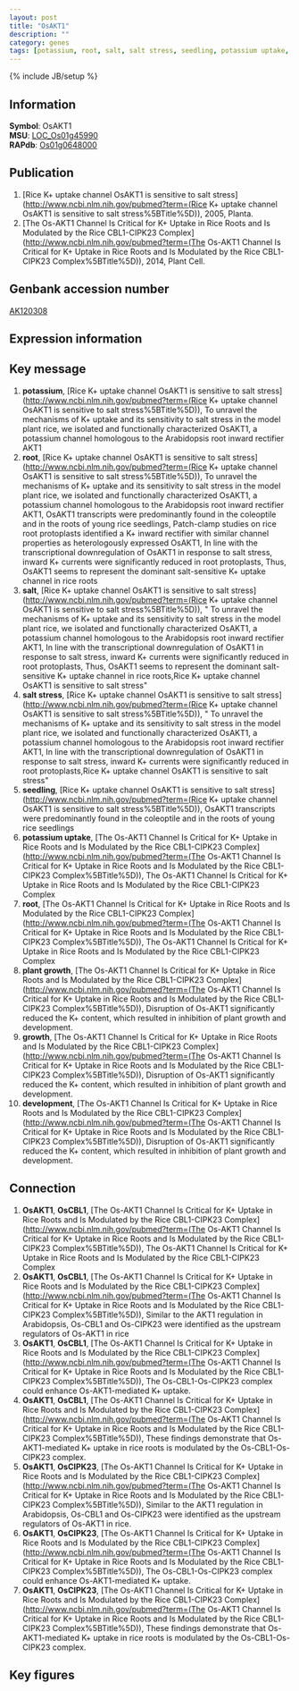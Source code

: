 ```yaml
---
layout: post
title: "OsAKT1"
description: ""
category: genes
tags: [potassium, root, salt, salt stress, seedling, potassium uptake, plant growth, growth, development]
---
```

{% include JB/setup %}

## Information
__Symbol__: OsAKT1  
__MSU__: [LOC_Os01g45990](http://rice.plantbiology.msu.edu/cgi-bin/ORF_infopage.cgi?orf=LOC_Os01g45990)  
__RAPdb__: [Os01g0648000](http://rapdb.dna.affrc.go.jp/viewer/gbrowse_details/irgsp1?name=Os01g0648000)  

## Publication
1. [Rice K+ uptake channel OsAKT1 is sensitive to salt stress](http://www.ncbi.nlm.nih.gov/pubmed?term=(Rice K+ uptake channel OsAKT1 is sensitive to salt stress%5BTitle%5D)), 2005, Planta.
2. [The Os-AKT1 Channel Is Critical for K+ Uptake in Rice Roots and Is Modulated by the Rice CBL1-CIPK23 Complex](http://www.ncbi.nlm.nih.gov/pubmed?term=(The Os-AKT1 Channel Is Critical for K+ Uptake in Rice Roots and Is Modulated by the Rice CBL1-CIPK23 Complex%5BTitle%5D)), 2014, Plant Cell.

## Genbank accession number
[AK120308](http://www.ncbi.nlm.nih.gov/nuccore/AK120308)

## Expression information

## Key message
1. __potassium__, [Rice K+ uptake channel OsAKT1 is sensitive to salt stress](http://www.ncbi.nlm.nih.gov/pubmed?term=(Rice K+ uptake channel OsAKT1 is sensitive to salt stress%5BTitle%5D)),  To unravel the mechanisms of K+ uptake and its sensitivity to salt stress in the model plant rice, we isolated and functionally characterized OsAKT1, a potassium channel homologous to the Arabidopsis root inward rectifier AKT1
2. __root__, [Rice K+ uptake channel OsAKT1 is sensitive to salt stress](http://www.ncbi.nlm.nih.gov/pubmed?term=(Rice K+ uptake channel OsAKT1 is sensitive to salt stress%5BTitle%5D)),  To unravel the mechanisms of K+ uptake and its sensitivity to salt stress in the model plant rice, we isolated and functionally characterized OsAKT1, a potassium channel homologous to the Arabidopsis root inward rectifier AKT1, OsAKT1 transcripts were predominantly found in the coleoptile and in the roots of young rice seedlings, Patch-clamp studies on rice root protoplasts identified a K+ inward rectifier with similar channel properties as heterologously expressed OsAKT1, In line with the transcriptional downregulation of OsAKT1 in response to salt stress, inward K+ currents were significantly reduced in root protoplasts, Thus, OsAKT1 seems to represent the dominant salt-sensitive K+ uptake channel in rice roots
3. __salt__, [Rice K+ uptake channel OsAKT1 is sensitive to salt stress](http://www.ncbi.nlm.nih.gov/pubmed?term=(Rice K+ uptake channel OsAKT1 is sensitive to salt stress%5BTitle%5D)), " To unravel the mechanisms of K+ uptake and its sensitivity to salt stress in the model plant rice, we isolated and functionally characterized OsAKT1, a potassium channel homologous to the Arabidopsis root inward rectifier AKT1, In line with the transcriptional downregulation of OsAKT1 in response to salt stress, inward K+ currents were significantly reduced in root protoplasts, Thus, OsAKT1 seems to represent the dominant salt-sensitive K+ uptake channel in rice roots,Rice K+ uptake channel OsAKT1 is sensitive to salt stress"
4. __salt stress__, [Rice K+ uptake channel OsAKT1 is sensitive to salt stress](http://www.ncbi.nlm.nih.gov/pubmed?term=(Rice K+ uptake channel OsAKT1 is sensitive to salt stress%5BTitle%5D)), " To unravel the mechanisms of K+ uptake and its sensitivity to salt stress in the model plant rice, we isolated and functionally characterized OsAKT1, a potassium channel homologous to the Arabidopsis root inward rectifier AKT1, In line with the transcriptional downregulation of OsAKT1 in response to salt stress, inward K+ currents were significantly reduced in root protoplasts,Rice K+ uptake channel OsAKT1 is sensitive to salt stress"
5. __seedling__, [Rice K+ uptake channel OsAKT1 is sensitive to salt stress](http://www.ncbi.nlm.nih.gov/pubmed?term=(Rice K+ uptake channel OsAKT1 is sensitive to salt stress%5BTitle%5D)),  OsAKT1 transcripts were predominantly found in the coleoptile and in the roots of young rice seedlings
6. __potassium uptake__, [The Os-AKT1 Channel Is Critical for K+ Uptake in Rice Roots and Is Modulated by the Rice CBL1-CIPK23 Complex](http://www.ncbi.nlm.nih.gov/pubmed?term=(The Os-AKT1 Channel Is Critical for K+ Uptake in Rice Roots and Is Modulated by the Rice CBL1-CIPK23 Complex%5BTitle%5D)), The Os-AKT1 Channel Is Critical for K+ Uptake in Rice Roots and Is Modulated by the Rice CBL1-CIPK23 Complex
7. __root__, [The Os-AKT1 Channel Is Critical for K+ Uptake in Rice Roots and Is Modulated by the Rice CBL1-CIPK23 Complex](http://www.ncbi.nlm.nih.gov/pubmed?term=(The Os-AKT1 Channel Is Critical for K+ Uptake in Rice Roots and Is Modulated by the Rice CBL1-CIPK23 Complex%5BTitle%5D)), The Os-AKT1 Channel Is Critical for K+ Uptake in Rice Roots and Is Modulated by the Rice CBL1-CIPK23 Complex
8. __plant growth__, [The Os-AKT1 Channel Is Critical for K+ Uptake in Rice Roots and Is Modulated by the Rice CBL1-CIPK23 Complex](http://www.ncbi.nlm.nih.gov/pubmed?term=(The Os-AKT1 Channel Is Critical for K+ Uptake in Rice Roots and Is Modulated by the Rice CBL1-CIPK23 Complex%5BTitle%5D)), Disruption of Os-AKT1 significantly reduced the K+ content, which resulted in inhibition of plant growth and development.
9. __growth__, [The Os-AKT1 Channel Is Critical for K+ Uptake in Rice Roots and Is Modulated by the Rice CBL1-CIPK23 Complex](http://www.ncbi.nlm.nih.gov/pubmed?term=(The Os-AKT1 Channel Is Critical for K+ Uptake in Rice Roots and Is Modulated by the Rice CBL1-CIPK23 Complex%5BTitle%5D)), Disruption of Os-AKT1 significantly reduced the K+ content, which resulted in inhibition of plant growth and development.
10. __development__, [The Os-AKT1 Channel Is Critical for K+ Uptake in Rice Roots and Is Modulated by the Rice CBL1-CIPK23 Complex](http://www.ncbi.nlm.nih.gov/pubmed?term=(The Os-AKT1 Channel Is Critical for K+ Uptake in Rice Roots and Is Modulated by the Rice CBL1-CIPK23 Complex%5BTitle%5D)), Disruption of Os-AKT1 significantly reduced the K+ content, which resulted in inhibition of plant growth and development.

## Connection
1. __OsAKT1__, __OsCBL1__, [The Os-AKT1 Channel Is Critical for K+ Uptake in Rice Roots and Is Modulated by the Rice CBL1-CIPK23 Complex](http://www.ncbi.nlm.nih.gov/pubmed?term=(The Os-AKT1 Channel Is Critical for K+ Uptake in Rice Roots and Is Modulated by the Rice CBL1-CIPK23 Complex%5BTitle%5D)), The Os-AKT1 Channel Is Critical for K+ Uptake in Rice Roots and Is Modulated by the Rice CBL1-CIPK23 Complex
2. __OsAKT1__, __OsCBL1__, [The Os-AKT1 Channel Is Critical for K+ Uptake in Rice Roots and Is Modulated by the Rice CBL1-CIPK23 Complex](http://www.ncbi.nlm.nih.gov/pubmed?term=(The Os-AKT1 Channel Is Critical for K+ Uptake in Rice Roots and Is Modulated by the Rice CBL1-CIPK23 Complex%5BTitle%5D)), Similar to the AKT1 regulation in Arabidopsis, Os-CBL1 and Os-CIPK23 were identified as the upstream regulators of Os-AKT1 in rice
3. __OsAKT1__, __OsCBL1__, [The Os-AKT1 Channel Is Critical for K+ Uptake in Rice Roots and Is Modulated by the Rice CBL1-CIPK23 Complex](http://www.ncbi.nlm.nih.gov/pubmed?term=(The Os-AKT1 Channel Is Critical for K+ Uptake in Rice Roots and Is Modulated by the Rice CBL1-CIPK23 Complex%5BTitle%5D)), The Os-CBL1-Os-CIPK23 complex could enhance Os-AKT1-mediated K+ uptake.
4. __OsAKT1__, __OsCBL1__, [The Os-AKT1 Channel Is Critical for K+ Uptake in Rice Roots and Is Modulated by the Rice CBL1-CIPK23 Complex](http://www.ncbi.nlm.nih.gov/pubmed?term=(The Os-AKT1 Channel Is Critical for K+ Uptake in Rice Roots and Is Modulated by the Rice CBL1-CIPK23 Complex%5BTitle%5D)), These findings demonstrate that Os-AKT1-mediated K+ uptake in rice roots is modulated by the Os-CBL1-Os-CIPK23 complex.
5. __OsAKT1__, __OsCIPK23__, [The Os-AKT1 Channel Is Critical for K+ Uptake in Rice Roots and Is Modulated by the Rice CBL1-CIPK23 Complex](http://www.ncbi.nlm.nih.gov/pubmed?term=(The Os-AKT1 Channel Is Critical for K+ Uptake in Rice Roots and Is Modulated by the Rice CBL1-CIPK23 Complex%5BTitle%5D)), Similar to the AKT1 regulation in Arabidopsis, Os-CBL1 and Os-CIPK23 were identified as the upstream regulators of Os-AKT1 in rice.
6. __OsAKT1__, __OsCIPK23__, [The Os-AKT1 Channel Is Critical for K+ Uptake in Rice Roots and Is Modulated by the Rice CBL1-CIPK23 Complex](http://www.ncbi.nlm.nih.gov/pubmed?term=(The Os-AKT1 Channel Is Critical for K+ Uptake in Rice Roots and Is Modulated by the Rice CBL1-CIPK23 Complex%5BTitle%5D)), The Os-CBL1-Os-CIPK23 complex could enhance Os-AKT1-mediated K+ uptake.
7. __OsAKT1__, __OsCIPK23__, [The Os-AKT1 Channel Is Critical for K+ Uptake in Rice Roots and Is Modulated by the Rice CBL1-CIPK23 Complex](http://www.ncbi.nlm.nih.gov/pubmed?term=(The Os-AKT1 Channel Is Critical for K+ Uptake in Rice Roots and Is Modulated by the Rice CBL1-CIPK23 Complex%5BTitle%5D)), These findings demonstrate that Os-AKT1-mediated K+ uptake in rice roots is modulated by the Os-CBL1-Os-CIPK23 complex.

## Key figures


